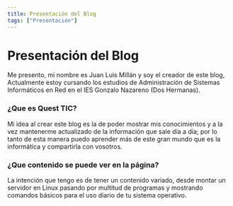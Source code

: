 ```yaml
---
title: Presentación del Blog
tags: ["Presentación"]
---
```

# Presentación del Blog
Me presento, mi nombre es Juan Luis Millán y soy el creador de este blog, Actualmente estoy cursando los estudios de Administración de Sistemas Informáticos en Red en el IES Gonzalo Nazareno (Dos Hermanas).


### ¿Que es Quest TIC?
Mi idea al crear este blog es la de poder mostrar mis conocimientos y a la vez mantenerme actualizado de la información que sale día a día; por lo tanto de esta manera puedo aprender más de este gran mundo que es la informática y compartirla con vosotros.

### ¿Que contenido se puede ver en la página?
La intención que tengo es de tener un contenido variado, desde montar un servidor en Linux pasando por multitud de programas y mostrando comandos básicos para el uso diario de tu sistema operativo.

